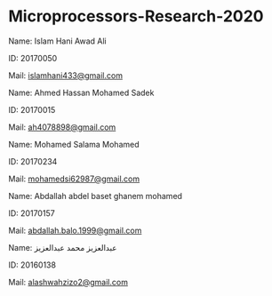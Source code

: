 # Microprocessors-Research-2020

Name: Islam Hani Awad Ali

ID: 20170050

Mail: islamhani433@gmail.com

Name: Ahmed Hassan Mohamed Sadek

ID: 20170015

Mail: ah4078898@gmail.com

Name: Mohamed Salama Mohamed

ID: 20170234

Mail: mohamedsi62987@gmail.com

Name: Abdallah abdel baset ghanem mohamed

ID: 20170157

Mail: abdallah.balo.1999@gmail.com

Name: عبدالعزيز محمد عبدالعزيز

ID: 20160138

Mail: alashwahzizo2@gmail.com
